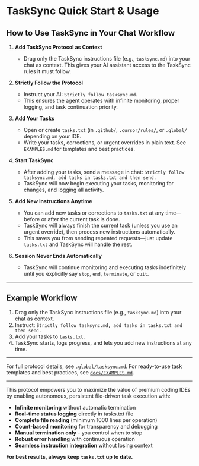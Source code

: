 
# TaskSync Quick Start & Usage

## How to Use TaskSync in Your Chat Workflow

1. **Add TaskSync Protocol as Context**
   - Drag only the TaskSync instructions file (e.g., `tasksync.md`) into your chat as context. This gives your AI assistant access to the TaskSync rules it must follow.

2. **Strictly Follow the Protocol**
   - Instruct your AI: `Strictly follow tasksync.md`.
   - This ensures the agent operates with infinite monitoring, proper logging, and task continuation priority.

3. **Add Your Tasks**
   - Open or create `tasks.txt` (in `.github/`, `.cursor/rules/`, or `.global/` depending on your IDE.
   - Write your tasks, corrections, or urgent overrides in plain text. See `EXAMPLES.md` for templates and best practices.

4. **Start TaskSync**
   - After adding your tasks, send a message in chat: `Strictly follow tasksync.md, add tasks in tasks.txt and then send.`
   - TaskSync will now begin executing your tasks, monitoring for changes, and logging all activity.

5. **Add New Instructions Anytime**
   - You can add new tasks or corrections to `tasks.txt` at any time—before or after the current task is done.
   - TaskSync will always finish the current task (unless you use an urgent override), then process new instructions automatically.
   - This saves you from sending repeated requests—just update `tasks.txt` and TaskSync will handle the rest.

6. **Session Never Ends Automatically**
   - TaskSync will continue monitoring and executing tasks indefinitely until you explicitly say `stop`, `end`, `terminate`, or `quit`.

---

## Example Workflow

1. Drag only the TaskSync instructions file (e.g., `tasksync.md`) into your chat as context.
2. Instruct: `Strictly follow tasksync.md, add tasks in tasks.txt and then send.`
3. Add your tasks to `tasks.txt`.
4. TaskSync starts, logs progress, and lets you add new instructions at any time.

---

For full protocol details, see [`.global/tasksync.md`](./tasksync.md).
For ready-to-use task templates and best practices, see [`docs/EXAMPLES.md`](./EXAMPLES.md).

---
This protocol empowers you to maximize the value of premium coding IDEs by enabling autonomous, persistent file-driven task execution with:

- **Infinite monitoring** without automatic termination
- **Real-time status logging** directly in tasks.txt file  
- **Complete file reading** (minimum 1000 lines per operation)
- **Count-based monitoring** for transparency and debugging
- **Manual termination only** - you control when to stop
- **Robust error handling** with continuous operation
- **Seamless instruction integration** without losing context

**For best results, always keep `tasks.txt` up to date.**
